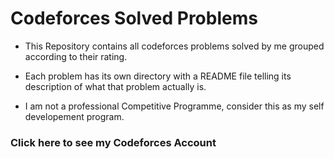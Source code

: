 # Codeforces Solved Problems

- This Repository contains all codeforces problems solved by me grouped according to their rating.

- Each problem has its own directory with a README file telling its description of what that problem actually is.

- I am not a professional Competitive Programme, consider this as my self developement program.

<h3 href="https://codeforces.com/profile/796Anuj19">Click here to see my Codeforces Account</h3>
